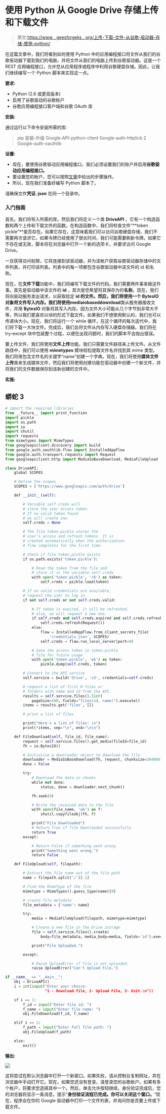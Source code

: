# 使用 Python 从 Google Drive 存储上传和下载文件

> 原文:[https://www . geesforgeks . org/上传-下载-文件-从谷歌-驱动器-存储-使用-python/](https://www.geeksforgeeks.org/upload-and-download-files-from-google-drive-storage-using-python/)

在这篇文章中，我们将看到如何使用 Python 中的应用编程接口将文件从我们的谷歌驱动器下载到我们的电脑，并将文件从我们的电脑上传到谷歌驱动器。这是一个 REST 应用编程接口，允许您从应用程序或程序中利用谷歌硬盘存储。因此，让我们继续编写一个 Python 脚本来实现这一点。

**要求:**

*   Python (2.6 或更高版本)
*   启用了谷歌驱动的谷歌帐户
*   谷歌应用编程接口客户端和谷歌 OAuth 库

**安装:**

通过运行以下命令安装所需的库:

> pip 安装–升级 Google-API-python-client Google-auth-httplicb 2 Google-auth-oauthlib

**设置:**

*   现在，要使用谷歌驱动应用编程接口，我们必须设置我们的账户并启用**谷歌驱动应用编程接口。**
*   要设置您的帐户，您可以按照[文章](https://www.geeksforgeeks.org/get-list-of-files-and-folders-in-google-drive-storage-using-python/)中给出的步骤操作。
*   所以，现在我们准备好编写 Python 脚本了。

请确保文件**凭证. json** 在同一个目录中。

### 入门指南

首先，我们将导入所需的库。然后我们将定义一个类 **DriveAPI** ，它有一个构造函数和两个上传和下载文件的函数。在构造函数中，我们将检查文件“**token . pickle”**是否存在。如果它存在，这意味着我们可以访问谷歌硬盘存储，我们不需要再次请求它。如果令牌已经使用了很长时间，我们可能需要刷新令牌。如果它不存在或无效，脚本将在浏览器中打开一个新的选项卡，并要求访问 Google Drive。

一旦获得访问权限，它将连接到该驱动器，并为该帐户获取谷歌驱动器存储中的文件列表，并打印该列表。列表中的每一项都包含谷歌驱动器中该文件的 id 和名称。

现在，在**文件下载**功能中，我们将编写下载文件的代码。我们需要两件事来做这件事。首先是驱动器中该文件的 **id** ，其次是您希望将其保存为的**名称**。现在，我们将向驱动服务发出请求，以获取给定 **id 的文件。**然后，我们将使用一个 **BytesIO** 对象将文件写入内存。我们将使用**mediaiobaseddownload**类从服务器接收文件，并用 **BytesIO** 对象将其写入内存。因为文件大小可能从几个字节到非常大不等，所以我们更喜欢以块的形式下载文件。如果我们不想使用默认的，我们也可以传递块大小。现在，我们将运行一个 while 循环，在这个循环的每次迭代中，我们将下载一大块文件。完成后，我们会将文件从内存写入硬盘存储器。我们将在 try-except 块中包装整个过程，以便在出现问题时，我们的脚本不会抛出错误。

要上传文件，我们将使用**文件上传**功能。我们只需要文件路径来上传文件。从文件路径中，我们可以使用 **mimetypes** 模块轻松提取文件名并找到其 mime 类型。我们将用包含文件名的关键字“name”创建一个字典。现在，我们将使用**媒体文件上传**类来生成媒体文件，然后我们将使用创建功能在驱动器中创建一个新文件，并将我们的文件数据保存到该新创建的文件中。

**实施:**

## 蟒蛇 3

```py
# import the required libraries
from __future__ import print_function
import pickle
import os.path
import io
import shutil
import requests
from mimetypes import MimeTypes
from googleapiclient.discovery import build
from google_auth_oauthlib.flow import InstalledAppFlow
from google.auth.transport.requests import Request
from googleapiclient.http import MediaIoBaseDownload, MediaFileUpload

class DriveAPI:
    global SCOPES

    # Define the scopes
    SCOPES = ['https://www.googleapis.com/auth/drive']

    def __init__(self):

        # Variable self.creds will
        # store the user access token.
        # If no valid token found
        # we will create one.
        self.creds = None

        # The file token.pickle stores the
        # user's access and refresh tokens. It is
        # created automatically when the authorization
        # flow completes for the first time.

        # Check if file token.pickle exists
        if os.path.exists('token.pickle'):

            # Read the token from the file and
            # store it in the variable self.creds
            with open('token.pickle', 'rb') as token:
                self.creds = pickle.load(token)

        # If no valid credentials are available,
        # request the user to log in.
        if not self.creds or not self.creds.valid:

            # If token is expired, it will be refreshed,
            # else, we will request a new one.
            if self.creds and self.creds.expired and self.creds.refresh_token:
                self.creds.refresh(Request())
            else:
                flow = InstalledAppFlow.from_client_secrets_file(
                    'credentials.json', SCOPES)
                self.creds = flow.run_local_server(port=0)

            # Save the access token in token.pickle
            # file for future usage
            with open('token.pickle', 'wb') as token:
                pickle.dump(self.creds, token)

        # Connect to the API service
        self.service = build('drive', 'v3', credentials=self.creds)

        # request a list of first N files or
        # folders with name and id from the API.
        results = self.service.files().list(
            pageSize=100, fields="files(id, name)").execute()
        items = results.get('files', [])

        # print a list of files

        print("Here's a list of files: \n")
        print(*items, sep="\n", end="\n\n")

    def FileDownload(self, file_id, file_name):
        request = self.service.files().get_media(fileId=file_id)
        fh = io.BytesIO()

        # Initialise a downloader object to download the file
        downloader = MediaIoBaseDownload(fh, request, chunksize=204800)
        done = False

        try:
            # Download the data in chunks
            while not done:
                status, done = downloader.next_chunk()

            fh.seek(0)

            # Write the received data to the file
            with open(file_name, 'wb') as f:
                shutil.copyfileobj(fh, f)

            print("File Downloaded")
            # Return True if file Downloaded successfully
            return True
        except:

            # Return False if something went wrong
            print("Something went wrong.")
            return False

    def FileUpload(self, filepath):

        # Extract the file name out of the file path
        name = filepath.split('/')[-1]

        # Find the MimeType of the file
        mimetype = MimeTypes().guess_type(name)[0]

        # create file metadata
        file_metadata = {'name': name}

        try:
            media = MediaFileUpload(filepath, mimetype=mimetype)

            # Create a new file in the Drive storage
            file = self.service.files().create(
                body=file_metadata, media_body=media, fields='id').execute()

            print("File Uploaded.")

        except:

            # Raise UploadError if file is not uploaded.
            raise UploadError("Can't Upload File.")

if __name__ == "__main__":
    obj = DriveAPI()
    i = int(input("Enter your choice:
                  "1 - Download file, 2- Upload File, 3- Exit.\n"))

    if i == 1:
        f_id = input("Enter file id: ")
        f_name = input("Enter file name: ")
        obj.FileDownload(f_id, f_name)

    elif i == 2:
        f_path = input("Enter full file path: ")
        obj.FileUpload(f_path)

    else:
        exit()
```

**输出:**

![](img/5a78c77856c7fac3f7accf888db200db.png)

这将尝试在默认浏览器中打开一个新窗口。如果失败，请从控制台复制网址，并在浏览器中手动打开它。现在，如果您还没有登录，请登录您的谷歌帐户。如果有多个帐户，将要求您选择其中一个。然后，单击允许按钮继续。身份验证完成后，您的浏览器将显示一条消息，提示“**身份验证流程已完成。你可以关闭这个窗口。**“现在，程序会在你的 Google 驱动器中打印一个文件列表，并询问你是否要上传或下载文件。
